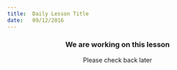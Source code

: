 ```yaml
---
title:  Daily Lesson Title
date:   09/12/2016
---
```


### <center>We are working on this lesson</center> 

 <center>Please check back later</center>